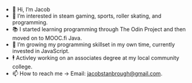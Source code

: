 - 👋 Hi, I’m Jacob
- 👀 I’m interested in steam gaming, sports, roller skating, and programming.
- 📚 I started learning programming through The Odin Project and then moved on to MOOC.fi Java.
- 💾 I’m growing my programming skillset in my own time, currently invested in JavaScript.
- 🕴️ Activley working on an associates degree at my local community college.
- 📫 How to reach me -> Email: jacobstanbrough@gmail.com.
